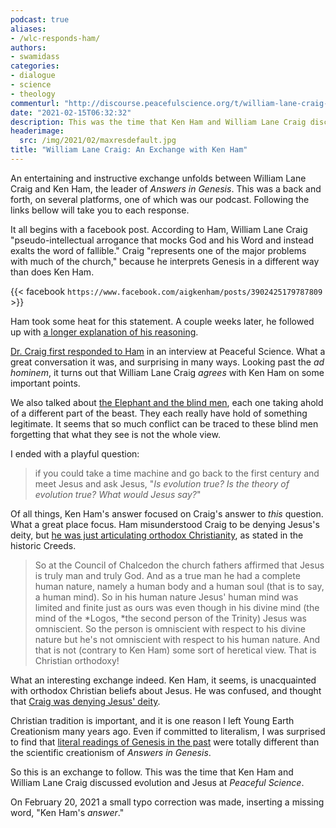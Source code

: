 ```yaml
---
podcast: true
aliases:
- /wlc-responds-ham/
authors:
- swamidass
categories:
- dialogue
- science
- theology
commenturl: "http://discourse.peacefulscience.org/t/william-lane-craig-an-exchange-with-ken-ham/13211"
date: "2021-02-15T06:32:32"
description: This was the time that Ken Ham and William Lane Craig discussed evolution and Jesus at Peaceful Science.
headerimage:
  src: /img/2021/02/maxresdefault.jpg
title: "William Lane Craig: An Exchange with Ken Ham"
---
```


An entertaining and instructive exchange unfolds between William Lane Craig and Ken Ham, the leader of *Answers in Genesis*. This was a back and forth, on several platforms, one of which was our podcast. Following the links bellow will take you to each response.

It all begins with a facebook post. According to Ham, William Lane Craig "pseudo-intellectual arrogance that mocks God and his Word and instead exalts the word of fallible." Craig "represents one of the major problems with much of the church," because he interprets Genesis in a different way than does Ken Ham.

{{< facebook `https://www.facebook.com/aigkenham/posts/3902425179787809` >}}

Ham took some heat for this statement. A couple weeks later, he followed up with [a longer explanation of his reasoning](https://discourse.peacefulscience.org/t/ken-ham-on-wlc-and-spurgeon/12961).

[Dr. Craig first responded to Ham](https://www.youtube.com/watch?v=1OGkMDpADAQ) in an interview at Peaceful Science. What a great conversation it was, and surprising in many ways. Looking past the *ad hominem*, it turns out that William Lane Craig *agrees* with Ken Ham on some important points.

We also talked about [the Elephant and the blind men](https://en.wikipedia.org/wiki/Blind_men_and_an_elephant), each one taking ahold of a different part of the beast. They each really have hold of something legitimate. It seems that so much conflict can be traced to these blind men forgetting that what they see is not the whole view.

I ended with a playful question:

> if you could take a time machine and go back to the first century and meet Jesus and ask Jesus, "*Is evolution true? Is the theory of evolution true? What would Jesus say?*"

Of all things, Ken Ham's answer focused on Craig's answer to *this* question. What a great place focus. Ham misunderstood Craig to be denying Jesus's deity, but [he was just articulating orthodox Christianity](https://www.reasonablefaith.org/media/reasonable-faith-podcast/dr-craig-responds-to-ken-ham/), as stated in the historic Creeds.

> So at the Council of Chalcedon the church fathers affirmed that Jesus is truly man and truly God. And as a true man he had a complete human nature, namely a human body and a human soul (that is to say, a human mind). So in his human nature Jesus' human mind was limited and finite just as ours was even though in his divine mind (the mind of the *Logos, *the second person of the Trinity) Jesus was omniscient. So the person is omniscient with respect to his divine nature but he's not omniscient with respect to his human nature. And that is not (contrary to Ken Ham) some sort of heretical view. That is Christian orthodoxy!

What an interesting exchange indeed. Ken Ham, it seems, is unacquainted with orthodox Christian beliefs about Jesus. He was confused, and thought that [Craig was denying Jesus' deity](https://discourse.peacefulscience.org/t/ken-ham-responds-to-william-lane-craig-at-peaceful-science/13137).

Christian tradition is important, and it is one reason I left Young Earth Creationism many years ago. Even if committed to literalism, I was surprised to find that [literal readings of Genesis in the past](https://www.asa3.org/ASA/PSCF/1988/PSCF3-88Young.html) were totally different than the scientific creationism of *Answers in Genesis*.

So this is an exchange to follow. This was the time that Ken Ham and William Lane Craig discussed evolution and Jesus at *Peaceful Science*.

On February 20, 2021 a small typo correction was made, inserting a missing word, "Ken Ham's *answer*."
